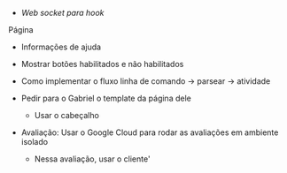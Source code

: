 - *Web socket para hook*

Página
- Informações de ajuda
- Mostrar botões habilitados e não habilitados
- Como implementar o fluxo linha de comando -> parsear -> atividade
- Pedir para o Gabriel o template da página dele
    - Usar o cabeçalho



- Avaliação: Usar o Google Cloud para rodar as avaliações em ambiente isolado
    - Nessa avaliação, usar o cliente' 
